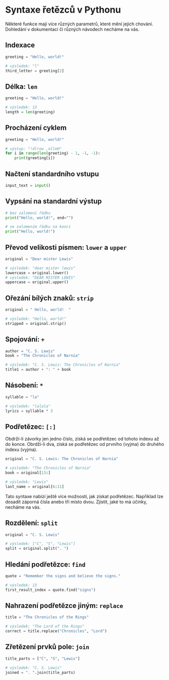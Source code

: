 # Syntaxe řetězců v Pythonu

Některé funkce mají více různých parametrů, které mění jejich chování. Dohledání v dokumentaci či různých návodech
necháme na vás.

## Indexace

```python
greeting = "Hello, world!"

# výsledek: "l"
third_letter = greeting[2]

```

## Délka: `len`

```python
greeting = "Hello, world!"

# výsledek: 13
length = len(greeting)

```

## Procházení cyklem

```python
greeting = "Hello, world!"

# výstup: "!dlrow ,olleH"
for i in range(len(greeting) - 1, -1, -1):
    print(greeting[i])

```

## Načtení standardního vstupu

```python
input_text = input()
```

## Vypsání na standardní výstup

```python
# bez zalomení řádku
print("Hello, world!", end="")

# se zalomením řádku na konci
print("Hello, world!")
```

## Převod velikosti písmen: `lower` a `upper`

```python
original = "Dear mister Lewis"

# výsledek: "dear mister lewis"
lowercase = original.lower()
# výsledek: "DEAR MISTER LEWIS"
uppercase = original.upper()

```

## Ořezání bílých znaků: `strip`

```python
original = " Hello, world!  "

# výsledek: "Hello, world!"
stripped = original.strip()
```

## Spojování: `+`

```python
author = "C. S. Lewis"
book = "The Chronicles of Narnia"

# výsledek: "C. S. Lewis: The Chronicles of Narnia"
title1 = author + ": " + book
```

## Násobení: `*`

```python
syllable = "la"

# výsledek: "lalala"
lyrics = syllable * 3
```

## Podřetězec: `[:]`

Obdrží-li závorky jen jedno číslo, získá se podřetězec od tohoto indexu až do konce. Obrdží-li dva, získá se podřetězec
od prvního (vyjma) do druhého indexu (vyjma).

```python
original = "C. S. Lewis: The Chronicles of Narnia"

# výsledek: "The Chronicles of Narnia"
book = original[13:]

# výsledek: "Lewis"
last_name = original[6:11]
```

Tato syntaxe nabízí ještě více možností, jak získat podřetězec. Například lze dosadit záporná čísla anebo tři místo
dvou. Zjistit, jaké to má účinky, necháme na vás.

## Rozdělení: `split`

```python
original = "C. S. Lewis"

# výsledek: ["C", "S", "Lewis"]
split = original.split(". ")
```

## Hledání podřetězce: `find`

```python
quote = "Remember the signs and believe the signs."

# výsledek: 13
first_result_index = quote.find("signs")
```

## Nahrazení podřetězce jiným: `replace`

```python
title = "The Chronicles of the Rings"

# výsledek: "The Lord of the Rings"
correct = title.replace("Chronicles", "Lord")
```

## Zřetězení prvků pole: `join`

```python
title_parts = ["C", "S", "Lewis"]

# výsledek: "C. S. Lewis"
joined = ". ".join(title_parts)
```
